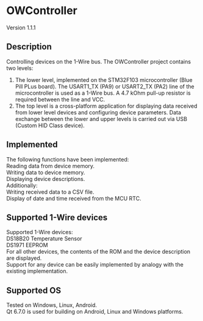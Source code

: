 # OWController
Version 1.1.1
## Description
Controlling devices on the 1-Wire bus.
The OWController project contains two levels:
1. The lower level, implemented on the STM32F103 microcontroller (Blue Pill PLus board).
   The USART1_TX (PA9) or USART2_TX (PA2) line of the microcontroller is used as a 1-Wire bus.
   A 4.7 kOhm pull-up resistor is required between the line and VCC.
3. The top level is a cross-platform application for displaying data received from lower level devices and configuring device parameters.
Data exchange between the lower and upper levels is carried out via USB (Custom HID Class device).
## Implemented
The following functions have been implemented:\
Reading data from device memory.\
Writing data to device memory.\
Displaying device descriptions.\
Additionally:\
Writing received data to a CSV file.\
Display of date and time received from the MCU RTC.
## Supported 1-Wire devices
Supported 1-Wire devices:\
DS18B20 Temperature Sensor\
DS1971 EEPROM\
For all other devices, the contents of the ROM and the device description are displayed.\
Support for any device can be easily implemented by analogy with the existing implementation.
## Supported OS
Tested on Windows, Linux, Android. \
Qt 6.7.0 is used for building on Android, Linux and Windows platforms.
